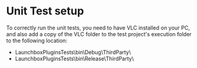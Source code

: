 ﻿# Unit Test setup

To correctly run the unit tests, you need to have VLC installed on your PC, and also add 
a copy of the VLC folder to the test project's execution folder to the following location:
- LaunchboxPluginsTests\bin\Debug\ThirdParty\
- LaunchboxPluginsTests\bin\Release\ThirdParty\